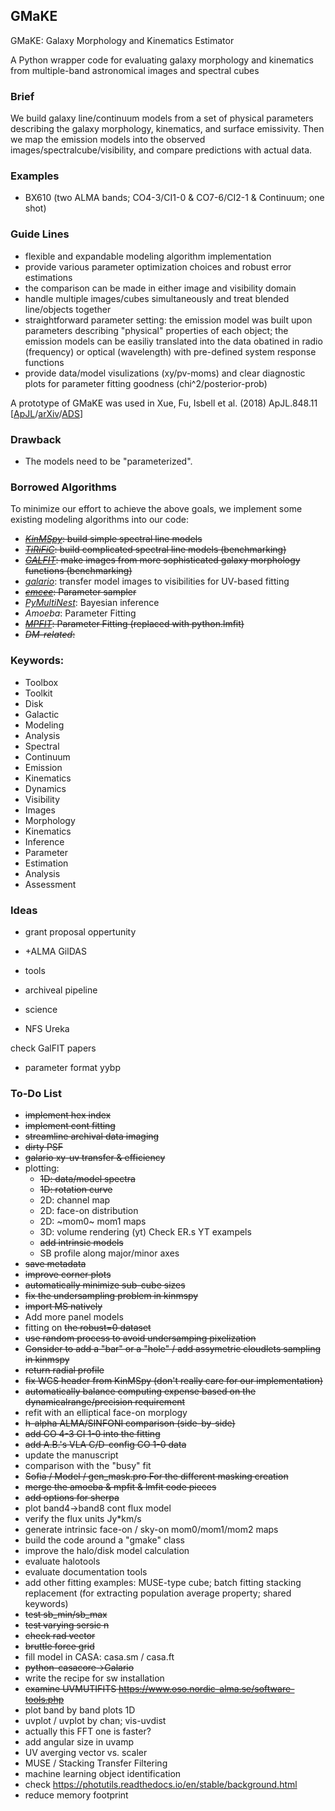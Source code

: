 ## GMaKE

GMaKE: Galaxy Morphology and Kinematics Estimator

A Python wrapper code for evaluating galaxy morphology and kinematics from multiple-band astronomical images and spectral cubes

### Brief

We build galaxy line/continuum models from a set of physical parameters describing the galaxy morphology, kinematics, and surface emissivity. Then we map the emission models into the observed images/spectralcube/visibility, and compare predictions with actual data.

### Examples

+ BX610 (two ALMA bands; CO4-3/CI1-0 & CO7-6/CI2-1 & Continuum; one shot)

### Guide Lines

+ flexible and expandable modeling algorithm implementation
+ provide various parameter optimization choices and robust error estimations
+ the comparison can be made in either image and visibility domain
+ handle multiple images/cubes simultaneously and treat blended line/objects together
+ straightforward parameter setting: the emission model was built upon parameters describing "physical" properties of each object; the emission models can be easiliy translated into the data obatined in radio (frequency) or optical (wavelength) with pre-defined system response functions
+ provide data/model visulizations (xy/pv-moms) and clear diagnostic plots for parameter fitting goodness (chi^2/posterior-prob)

A prototype of GMaKE was used in Xue, Fu, Isbell et al. (2018) ApJL.848.11 [[ApJL](http://iopscience.iop.org/article/10.3847/2041-8213/aad9a9)/[arXiv](http://arxiv.org/abs/1807.04291)/[ADS](http://adsabs.harvard.edu/abs/2018ApJ...864L..11X)]

### Drawback

+ The models need to be "parameterized".

### Borrowed Algorithms

To minimize our effort to achieve the above goals, we implement some existing modeling algorithms into our code:

+ ~~*[KinMSpy](https://github.com/TimothyADavis/KinMSpy)*:      build simple spectral line models~~
+ ~~*[TiRiFiC](http://gigjozsa.github.io/tirific/)*:     build complicated spectral line models (benchmarking)~~
+ ~~*[GALFIT](https://users.obs.carnegiescience.edu/peng/work/galfit/galfit.html)*:    make images from more sophisticated galaxy morphology functions (benchmarking)~~
+ *[galario](https://github.com/mtazzari/galario)*:    transfer model images to visibilities for UV-based fitting
+ ~~*[emcee](https://emcee.readthedocs.io/en/stable/)*: Parameter sampler~~
+ *[PyMultiNest](https://github.com/JohannesBuchner/PyMultiNest)*: Bayesian inference
+ *Amoeba*: Parameter Fitting
+ ~~*[MPFIT](http://cars9.uchicago.edu/software/python/mpfit.html)*: Parameter Fitting (replaced with python.lmfit)~~
+ ~~*DM-related*:~~


### Keywords:

+ Toolbox
+ Toolkit
+ Disk
+ Galactic
+ Modeling
+ Analysis
+ Spectral
+ Continuum
+ Emission
+ Kinematics
+ Dynamics
+ Visibility
+ Images
+ Morphology
+ Kinematics
+ Inference
+ Parameter
+ Estimation
+ Analysis
+ Assessment

### Ideas

+ grant proposal oppertunity
+ +ALMA GilDAS


+ tools
+ archiveal pipeline
+ science
+ NFS Ureka

check GalFIT papers
+ parameter format yybp


### To-Do List

+ ~~implement hex index~~
+ ~~implement cont fitting~~
+ ~~streamline archival data imaging~~
+ ~~dirty PSF~~
+ ~~galario xy-uv transfer & efficiency~~
+ plotting: 
	- ~~1D: data/model spectra~~
	- ~~1D: rotation curve~~
	- 2D: channel map
	- 2D: face-on distribution
	- 2D: ~mom0~ mom1 maps
	- 3D: volume rendering (yt) Check ER.s YT exampels
	- ~~add intrinsic models~~
	- SB profile along major/minor axes
+ ~~save metadata~~
+ ~~improve corner plots~~
+ ~~automatically minimize sub-cube sizes~~
+ ~~fix the undersampling problem in kinmspy~~
+ ~~import MS natively~~
+ Add more panel models
+ fitting on ~~the robust=0 dataset~~
+ ~~use random process to avoid undersamping pixelization~~
+ ~~Consider to add a "bar" or a "hole" / add assymetric cloudlets sampling in kinmspy~~
+ ~~return radial profile~~
+ ~~fix WCS header from KinMSpy (don't really care for our implementation)~~
+ ~~automatically balance computing expense based on the dynamicalrange/precision requirement~~
+ refit with an elliptical face-on morplogy 
+ ~~h-alpha ALMA/SINFONI comparison (side-by-side)~~
+ ~~add CO 4-3 CI 1-0 into the fitting~~
+ ~~add A.B.'s VLA C/D-config CO 1-0 data~~
+ update the manuscript
+ comparison with the "busy" fit
+ ~~Sofia / Model / gen_mask.pro For the different masking creation~~
+ ~~merge the amoeba & mpfit & lmfit code pieces~~
+ ~~add options for sherpa~~
+ plot band4->band8 cont flux model
+ verify the flux units Jy*km/s
+ generate intrinsic face-on / sky-on mom0/mom1/mom2 maps
+ build the code around a "gmake" class
+ improve the halo/disk model calculation
+ evaluate halotools
+ evaluate documentation tools
+ add other fitting examples: MUSE-type cube; batch fitting stacking replacement (for extracting population average property; shared keywords)
+ ~~test sb_min/sb_max~~
+ ~~test varying sersic n~~
+ ~~check rad vector~~
+ ~~bruttle force grid~~
+ fill model in CASA: casa.sm / casa.ft
+ ~~python-casacore->Galario~~
+ write the recipe for sw installation
+ ~~examine UVMUTIFITS https://www.oso.nordic-alma.se/software-tools.php~~
+ plot band by band plots 1D
+ uvplot / uvplot by chan; vis-uvdist 
+ actually this FFT one is faster?
+ add angular size in uvamp
+ UV averging vector vs. scaler
+ MUSE / Stacking Transfer Filtering
+ machine learning object identification
+ check https://photutils.readthedocs.io/en/stable/background.html
+ reduce memory footprint
